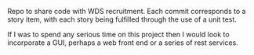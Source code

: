 Repo to share code with WDS recruitment.
Each commit corresponds to a story item, with each story being fulfilled through the use of a unit test.

If I was to spend any serious time on this project then I would look to incorporate a GUI, perhaps a web front end or
a series of rest services.